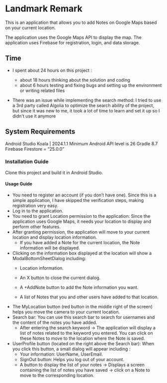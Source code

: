 # Landmark Remark

This is an application that allows you to add Notes on Google Maps based on your current location.

  The application uses the Google Maps API to display the map. 
  The application uses Firebase for registration, login, and data storage.

## Time
- I spent about 24 hours on this project :
    + about 18 hours thinking about the solution and coding
    + about 6 hours testing and fixing bugs and setting up the environment or writing related files

- There was an issue while implementing the search method: I tried to use a 3rd party called Algolia to optimize the search ability of the project, but since it was new to me, it took a lot of time to learn and set it up so I didn't use it anymore

## System Requirements

  Android Studio Koala | 2024.1.1
  Minimum Android API level is 26
  Gradle 8.7
  Firebase Firestore = “25.0.0”
  
### Installation Guide
  Clone this project and build it in Android Studio.

#### Usage Guide

- You need to register an account (if you don’t have one). Since this is a simple application, I have skipped the verification steps, making registration very easy.
- Log in to the application.
- You need to grant Location permission to the application: Since the application uses Google Maps, it needs your location to display and perform other features.
- After granting permission, the application will move to your current location and display location information.
    + If you have added a Note for the current location, the Note information will be displayed.
- Clicking on the information box displayed at the location will show a ModalBottomSheetDialog including:
    + Location information.

    + An X button to close the current dialog.
    + A +AddNote button to add the Note information you want.
    + A list of Notes that you and other users have added to that location.
- The MyLocation button (red button in the middle right of the screen) helps you move the camera to your current location.
- Search bar: You can use this search bar to search for usernames and the content of the notes you have added.
    + After entering the search keyword -> The application will display a list of notes related to the keyword you entered. You can click on these Notes to move to the location where the Note is saved.
- UserProfile button (located on the right above the Search bar): When you click this button, a small dialog will appear including :
    + Your information: UserName, UserEmail.
    + SignOut button: Helps you log out of your account.
    + A button to display the list of your notes -> Displays a screen containing the list of notes you have saved -> click on a Note to move to the corresponding location.

